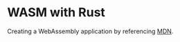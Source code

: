 # WASM with Rust

Creating a WebAssembly application by referencing [MDN](https://developer.mozilla.org/en-US/docs/WebAssembly/Rust_to_wasm).